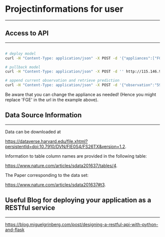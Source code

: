 # Projectinformations for user
***

## Access to API
***



```bash

# deploy model 
curl -H "Content-Type: application/json" -X POST -d '{"appliances":["FGE","HTE"]}' http://115.146.92.150:5000/lstmforecast/deploy-model

# pullback model 
curl -H "Content-Type: application/json" -X POST -d '' http://115.146.92.150:5000/lstmforecast/pullback-model

# append current observation and retrieve prediction
curl -H "Content-Type: application/json" -X POST -d '{"observation":"59.51666667"}' http://115.146.92.150:5000/lstmforecast/FGE/predict
```

Be aware that you can change the appliance as needed! (Hence you might replace 'FGE' in the url in the example above).

## Data Source Information
***

Data can be downloaded at 

https://dataverse.harvard.edu/file.xhtml?persistentId=doi:10.7910/DVN/FIE0S4/FS26TX&version=1.2.

Information to table column names are provided in the following table: 

https://www.nature.com/articles/sdata201637/tables/4.

The Paper corresponding to the data set:

https://www.nature.com/articles/sdata201637#t3.


## Useful Blog for deploying your application as a RESTful service
***

https://blog.miguelgrinberg.com/post/designing-a-restful-api-with-python-and-flask



